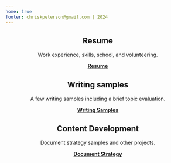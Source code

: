 ```yaml
---
home: true
footer: chriskpeterson@gmail.com | 2024
---
```

<div style="text-align: center">
  <Bit/>
</div>

<div class="features">

  
  <div class="feature" style="text-align: center;">
    <h2>Resume</h2>
    <p>Work experience, skills, school, and volunteering.</p>
    <b style="text-decoration: underline;"><a href="https://chriskpeterson.com/resume.html">Resume</a></b>
  </div>

  <div class="feature" style="text-align: center;">
    <h2>Writing samples</h2>
    <p>A few writing samples including a brief topic evaluation.</p>
    <b style="text-decoration: underline;"><a href="https://chriskpeterson.com/writingsamples.html">Writing Samples</a></b>
  </div>

  <div class="feature" style="text-align: center;">
    <h2>Content Development</h2>
    <p>Document strategy samples and other projects.</p>
    <b style="text-decoration: underline;"><a href="https://chriskpeterson.com/case-studies.html">Document Strategy</a></b>
  </div>

</div>

</div>
